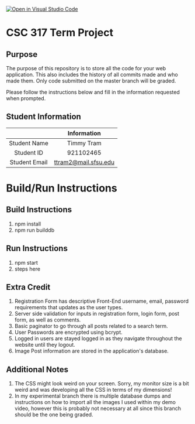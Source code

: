 [![Open in Visual Studio Code](https://classroom.github.com/assets/open-in-vscode-f059dc9a6f8d3a56e377f745f24479a46679e63a5d9fe6f495e02850cd0d8118.svg)](https://classroom.github.com/online_ide?assignment_repo_id=6118358&assignment_repo_type=AssignmentRepo)
# CSC 317 Term Project

## Purpose

The purpose of this repository is to store all the code for your web application. This also includes the history of all commits made and who made them. Only code submitted on the master branch will be graded.

Please follow the instructions below and fill in the information requested when prompted.

## Student Information

|               | Information   |
|:-------------:|:-------------:|
| Student Name  | Timmy Tram     |
| Student ID    | 921102465       |
| Student Email | ttram2@mail.sfsu.edu    |



# Build/Run Instructions

## Build Instructions
1. npm install
2. npm run builddb

## Run Instructions
1. npm start
2. steps here 

## Extra Credit
1. Registration Form has descriptive Front-End username, email, password requirements that updates as the user types.
2. Server side validation for inputs in registration form, login form, post form, as well as comments.
2. Basic paginator to go through all posts related to a search term.
3. User Passwords are encrypted using bcrypt.
4. Logged in users are stayed logged in as they navigate throughout the website until they logout.
5. Image Post information are stored in the application's database.

## Additional Notes
1. The CSS might look weird on your screen. Sorry, my monitor size is a bit weird and was developing all the CSS in terms of my dimensions!
2. In my experimental branch there is multiple database dumps and instructions on how to import all the images I used within my demo video, however this is probably not necessary at all since this branch should be the one being graded.